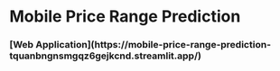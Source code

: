 <h1>Mobile Price Range Prediction</h1>

<h3>[Web Application](https://mobile-price-range-prediction-tquanbngnsmgqz6gejkcnd.streamlit.app/)
